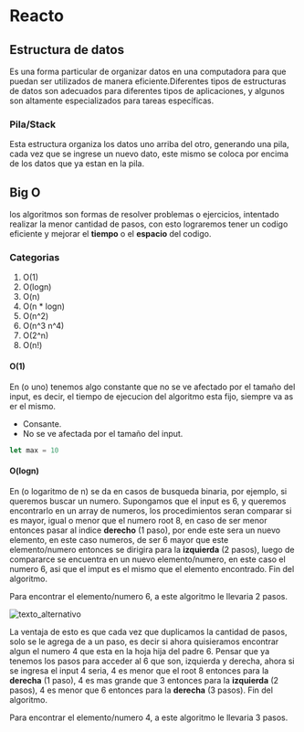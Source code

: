 # Reacto
## **Estructura de datos**

Es una forma particular de organizar datos en una computadora para que puedan ser utilizados de manera eficiente.Diferentes tipos de estructuras de datos son adecuados para diferentes tipos de aplicaciones, y algunos son altamente especializados para tareas específicas.



### **Pila/Stack**

Esta estructura organiza los datos uno arriba del otro, generando una pila, cada vez que se ingrese un nuevo dato, este mismo se coloca por encima de los datos que ya estan en la pila.

## **Big O**

los algoritmos son formas de resolver problemas o ejercicios, intentado realizar la menor cantidad de pasos, con esto lograremos tener un codigo eficiente y mejorar el **tiempo** o el **espacio** del codigo.

### **Categorias**

1) O(1)
2) O(logn)
3) O(n)
4) O(n * logn)
5) O(n^2)
6) O(n^3 n^4)
7) O(2^n)
8) O(n!)

#### **O(1)**

En (o uno) tenemos algo constante que no se ve afectado por el tamaño del input, es decir, el tiempo de ejecucion del algoritmo esta fijo, siempre va as er el mismo.

* Consante.
* No se ve afectada por el tamaño del input.

 ``` JavaScript
let max = 10
```

#### **O(logn)**

En (o logaritmo de n) se da en casos de busqueda binaria, por ejemplo, si queremos buscar un numero. Supongamos que el input es 6, y queremos encontrarlo en un array de numeros, los procedimientos seran comparar si es mayor, igual o menor que el numero root 8, en caso de ser menor entonces pasar al indice **derecho** (1 paso), por ende este sera un nuevo elemento, en este caso numeros, de ser 6 mayor que este elemento/numero entonces se dirigira para la **izquierda** (2 pasos), luego de compararce se encuentra en un nuevo elemento/numero, en este caso el numero 6, asi que el imput es el mismo que el elemento encontrado. Fin del algoritmo.

Para encontrar el elemento/numero 6, a este algoritmo le llevaria 2 pasos.


![texto_alternativo](https://i0.wp.com/somoshackersdelaprogramacion.es/wp-content/uploads/2022/05/image-35.png?resize=407%2C341&ssl=1)

La ventaja de esto es que cada vez que duplicamos la cantidad de pasos, solo se le agrega de a un paso, es decir si ahora quisieramos encontrar algun el numero 4 que esta en la hoja hija del padre 6. Pensar que ya tenemos los pasos para acceder al 6 que son, izquierda y derecha, ahora si se ingresa el input 4 seria, 4 es menor que el root 8 entonces para la **derecha** (1 paso), 4 es mas grande que 3 entonces para la **izquierda** (2 pasos), 4 es menor que 6 entonces para la **derecha** (3 pasos). Fin del algoritmo. 

Para encontrar el elemento/numero 4, a este algoritmo le llevaria 3 pasos.
